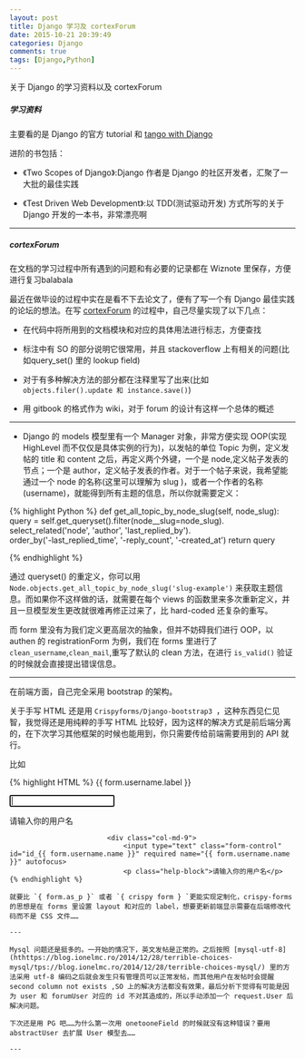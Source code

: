 ```yaml
---
layout: post
title: Django 学习及 cortexForum
date: 2015-10-21 20:39:49
categories: Django
comments: true
tags: [Django,Python]
---
```

关于 Django 的学习资料以及 cortexForum

<!-- more -->

##### 学习资料

主要看的是 Django 的官方 tutorial 和 [tango with Django](http://www.tangowithdjango.com/book17/)

进阶的书包括：

- 《Two Scopes of Django》:Django 作者是 Django 的社区开发者，汇聚了一大批的最佳实践

- 《Test Driven Web Development》:以 TDD(测试驱动开发) 方式所写的关于 Django 开发的一本书，非常漂亮啊

---

##### cortexForum

在文档的学习过程中所有遇到的问题和有必要的记录都在 Wiznote 里保存，方便进行复习balabala

最近在做毕设的过程中实在是看不下去论文了，便有了写一个有 Django 最佳实践的论坛的想法。在写 [cortexForum](https://github.com/Allianzcortex/cortexForum) 的过程中，自己尽量实现了以下几点：

* 在代码中将所用到的文档模块和对应的具体用法进行标志，方便查找

* 标注中有 SO 的部分说明它很常用，并且 stackoverflow 上有相关的问题(比如query_set() 里的 lookup field)

* 对于有多种解决方法的部分都在注释里写了出来(比如 `objects.filer().update 和 instance.save()`)

* 用 gitbook 的格式作为 wiki，对于 forum 的设计有这样一个总体的概述

---

* Django 的 models 模型里有一个 Manager 对象，非常方便实现 OOP(实现 HighLevel 而不仅仅是具体实例的行为)，以发帖的单位 Topic 为例，定义发帖的 title 和 content 之后，再定义两个外键，一个是 node,定义帖子发表的节点；一个是 author，定义帖子发表的作者。对于一个帖子来说，我希望能通过一个 node 的名称(这里可以理解为 slug )，或者一个作者的名称(username)，就能得到所有主题的信息，所以你就需要定义：

{% highlight Python %}
def get_all_topic_by_node_slug(self, node_slug):
        query = self.get_queryset().filter(node__slug=node_slug). \
            select_related('node', 'author', 'last_replied_by'). \
            order_by('-last_replied_time', '-reply_count', '-created_at')
        return query

{% endhighlight %}

通过 queryset() 的重定义，你可以用 `Node.objects.get_all_topic_by_node_slug('slug-example')` 来获取主题信息。而如果你不这样做的话，就需要在每个 views 的函数里来多次重新定义，并且一旦模型发生更改就很难再修正过来了，比 hard-coded 还复杂的重写。

而 form 里没有为我们定义更高层次的抽象，但并不妨碍我们进行 OOP，以 authen 的 registrationForm 为例，我们在 forms 里进行了 `clean_username`,`clean_mail`,重写了默认的 clean 方法，在进行 `is_valid()` 验证的时候就会直接提出错误信息。

---

在前端方面，自己完全采用 bootstrap 的架构。

关于手写 HTML 还是用 `Crispyforms/Django-bootstrap3 `，这种东西见仁见智，我觉得还是用纯粹的手写 HTML 比较好，因为这样的解决方式是前后端分离的，在下次学习其他框架的时候也能用到，你只需要传给前端需要用到的 API 就行。

比如

{% highlight HTML %}
<label for="id_{{ form.username.name }}" class="col-md-3 control-label">{{ form.username.label }}</label>
                        <div class="col-md-9">
                            <input type="text" class="form-control" id="id_{{ form.username.name }}" required name="{{ form.username.name }}" autofocus>
                            <p class="help-block">请输入你的用户名</p>

```<label for="id_{{ form.username.name }}" class="col-md-3 control-label">{{ form.username.label }}</label>
                        <div class="col-md-9">
                            <input type="text" class="form-control" id="id_{{ form.username.name }}" required name="{{ form.username.name }}" autofocus>
                            <p class="help-block">请输入你的用户名</p>
{% endhighlight %}

就要比 `{ form.as_p }` 或者 `{ crispy form } `更能实现定制化，crispy-forms 的思想是在 forms 里设置 layout 和对应的 label，想要更新前端显示需要在后端修改代码而不是 CSS 文件……

---

Mysql 问题还是挺多的。一开始的情况下，英文发帖是正常的。之后按照 [mysql-utf-8](hthttps://blog.ionelmc.ro/2014/12/28/terrible-choices-mysql/tps://blog.ionelmc.ro/2014/12/28/terrible-choices-mysql/) 里的方法采用 utf-8 编码之后就会发生只有管理员可以正常发帖，而其他用户在发帖时会提醒 second column not exists ,SO 上的解决方法都没有效果，最后分析下觉得有可能是因为 user 和 forumUser 对应的 id 不对其造成的，所以手动添加一个 request.User 后解决问题。

下次还是用 PG 吧……为什么第一次用 onetooneField 的时候就没有这种错误？要用 abstractUser 去扩展 User 模型去……

---
